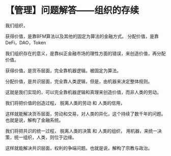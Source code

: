 # 【管理】问题解答——组织的存续

我们组织，

获得价值，是靠BFM算法以及其他的固定为算法的金融方式。 分配价值，是靠DeFi，DAO，Token

我们组织存在的意义，是靠纠正金融市场的理性方面的错误，来创造价值，再分配价值。

获得价值，是货币层面，完全靠机器逻辑。被固定为算法。

分配价值，是共识层面，完全靠人类逻辑，但是，由机器来决定整体规则。

这就是我们实现的，可以完全靠机器逻辑和真理来创造价值，而非人类的劳动。

我们将把价值的创造过程， 脱离人类的劳动 和 人类的信用，

这样就能解决货币层面，劳动和交易，对人类的异化，这个持续了数千年的问题。也就是说，解构了金融系统。

我们将把共识的统一过程， 脱离人类的决策 和 人类的组织， 用机器，来统一决策，统一组织，人类，则位于边缘。

这样就能解决共识层面，权利的争端问题。也就是说，解构了宗教与政治。

